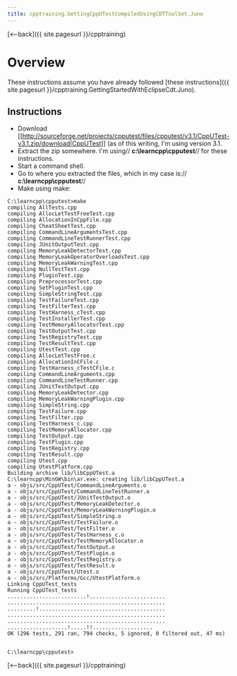 ```yaml
---
title: cpptraining.GettingCppUTestCompiledUsingCDTToolSet.Juno
---
```

[<--back]({{ site.pagesurl }}/cpptraining)
# Overview
These instructions assume you have already followed [these instructions]({{ site.pagesurl }}/cpptraining.GettingStartedWithEclipseCdt.Juno).

## Instructions
* Download [[http://sourceforge.net/projects/cpputest/files/cpputest/v3.1/CppUTest-v3.1.zip/download|CppUTest]] (as of this writing, I'm using version 3.1.
* Extract the zip somewhere. I'm using// **c:\learncpp\cpputest**// for these instructions.
* Start a command shell.
* Go to where you extracted the files, which in my case is:// **c:\learncpp\cpputest**//
* Make using make:
```
C:\learncpp\cpputest>make
compiling AllTests.cpp
compiling AllocLetTestFreeTest.cpp
compiling AllocationInCppFile.cpp
compiling CheatSheetTest.cpp
compiling CommandLineArgumentsTest.cpp
compiling CommandLineTestRunnerTest.cpp
compiling JUnitOutputTest.cpp
compiling MemoryLeakDetectorTest.cpp
compiling MemoryLeakOperatorOverloadsTest.cpp
compiling MemoryLeakWarningTest.cpp
compiling NullTestTest.cpp
compiling PluginTest.cpp
compiling PreprocessorTest.cpp
compiling SetPluginTest.cpp
compiling SimpleStringTest.cpp
compiling TestFailureTest.cpp
compiling TestFilterTest.cpp
compiling TestHarness_cTest.cpp
compiling TestInstallerTest.cpp
compiling TestMemoryAllocatorTest.cpp
compiling TestOutputTest.cpp
compiling TestRegistryTest.cpp
compiling TestResultTest.cpp
compiling UtestTest.cpp
compiling AllocLetTestFree.c
compiling AllocationInCFile.c
compiling TestHarness_cTestCFile.c
compiling CommandLineArguments.cpp
compiling CommandLineTestRunner.cpp
compiling JUnitTestOutput.cpp
compiling MemoryLeakDetector.cpp
compiling MemoryLeakWarningPlugin.cpp
compiling SimpleString.cpp
compiling TestFailure.cpp
compiling TestFilter.cpp
compiling TestHarness_c.cpp
compiling TestMemoryAllocator.cpp
compiling TestOutput.cpp
compiling TestPlugin.cpp
compiling TestRegistry.cpp
compiling TestResult.cpp
compiling Utest.cpp
compiling UtestPlatform.cpp
Building archive lib/libCppUTest.a
C:\learncpp\MinGW\bin\ar.exe: creating lib/libCppUTest.a
a - objs/src/CppUTest/CommandLineArguments.o
a - objs/src/CppUTest/CommandLineTestRunner.o
a - objs/src/CppUTest/JUnitTestOutput.o
a - objs/src/CppUTest/MemoryLeakDetector.o
a - objs/src/CppUTest/MemoryLeakWarningPlugin.o
a - objs/src/CppUTest/SimpleString.o
a - objs/src/CppUTest/TestFailure.o
a - objs/src/CppUTest/TestFilter.o
a - objs/src/CppUTest/TestHarness_c.o
a - objs/src/CppUTest/TestMemoryAllocator.o
a - objs/src/CppUTest/TestOutput.o
a - objs/src/CppUTest/TestPlugin.o
a - objs/src/CppUTest/TestRegistry.o
a - objs/src/CppUTest/TestResult.o
a - objs/src/CppUTest/Utest.o
a - objs/src/Platforms/Gcc/UtestPlatform.o
Linking CppUTest_tests
Running CppUTest_tests
.........................!........................
..................................................
.........!........................................
..................................................
..................................................
...................!.....!!...................
OK (296 tests, 291 ran, 794 checks, 5 ignored, 0 filtered out, 47 ms)


C:\learncpp\cpputest>
```

[<--back]({{ site.pagesurl }}/cpptraining)